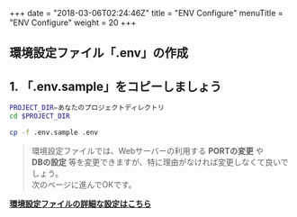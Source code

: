 +++
date = "2018-03-06T02:24:46Z"
title = "ENV Configure"
menuTitle = "ENV Configure"
weight = 20
+++

## 環境設定ファイル「.env」の作成
## 1. 「.env.sample」をコピーしましょう
```bash
PROJECT_DIR=あなたのプロジェクトディレクトリ
cd $PROJECT_DIR

cp -f .env.sample .env
```

> 環境設定ファイルでは、Webサーバーの利用する **PORTの変更** や  
> **DBの設定** 等を変更できますが、特に理由がなければ変更しなくて良いでしょう。  
> 次のページに進んでOKです。

**[環境設定ファイルの詳細な設定はこちら](/reference/page-1/)**
